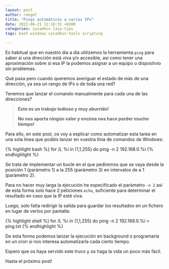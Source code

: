 ```yaml
---
layout: post
author: rangel
title: "Pings automáticos a varias IPs"
date: 2022-06-21 12:10:31 +0200
categories: sysadmin lazy-tips
tags: bash windows sysadmin-tools scripting

---
```


Es habitual que en nuestro dia a dia utilizemos la herramienta `ping` para saber si una dirección está viva y/o accesible, así como tener una aproximación sobre si esa IP la podemos asignar a un equipo o dispositvio sin problemas.

Què pasa pero cuando queremos averiguar el estado de más de una dirección, ya sea un rango de IPs o de toda una red?

Tenemos que lanzar el comando manualmente para cada una de las direcciones?

> **Esto es un trabajo tedioso y muy aburrido!**
> 
> **No nos aporta ningún valor y encima nos hace perder mucho tiempo!**

<!-- En esos momentos en que tenemos que monitorizar el estado de varias IPs en nuestra red para saber si estan vivas y/o accesibleas así como verificar

Muchas veces tenemos la necesidad de monitorizar las máquinas que hay en nuestra red, ya sea para saber si estan encendidas y/o accesibles o para saber si hemos asignado ya una IP a un equipo antes de asignarla a otro y evitar problemas de duplicidad de IPs.

Lo más habitual en estos casos, es lanzar un ping a la IP y esperar el resultado. El problema está en cuando necesitamos investigar más de una IP y hacerlo manualmente una por una se convierte en una tarea muy tediosa, sobretodo para los buenos "sysadmins perezosos".

Para ello, en este post explico como automatizar estas tareas con un bucle en el própio intérprete de comandos de Windows: -->

Para ello, en este post, os voy a explicar como automatizar esta tarea en una sola línea que podéis lanzar en vuestra línia de comandos de Windows:

{% highlight bash %}
for /L %i in (1,1,255) do ping -n 2 192.168.0.%i
{% endhighlight %}

Se trata de implementar un bucle en el que pediremos que se vaya desde la posición 1 (paràmetro 1) a la 255 (paràmetro 3) en intervalos de a 1 (paràmetro 2).

Para no hacer muy larga la ejecución he especificado el paràmetro `-n 2` así de esta forma solo hace 2 peticiones `echo`, suficiente para determinar el resultado en caso que la IP esté viva.

Luego, solo falta redirigir la salida para guardar los resultados en un fichero en lugar de verlos por pantalla:

{% highlight shell %}
for /L %i in (1,1,255) do ping -n 2 192.168.0.%i > ping.txt
{% endhighlight %}

De esta forma podemos lanzar la ejecución en background o programarla en un cron si nos interesa automatizarla cada cierto tiempo.

Espero que os haya servido este truco y os haga la vida un poco más fácil.

Hasta el próximo post!
